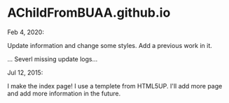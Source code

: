 # AChildFromBUAA.github.io

Feb 4, 2020:

Update information and change some styles. Add a previous work in it. 

... Severl missing update logs...

Jul 12, 2015:

  I make the index page! I use a templete from HTML5UP. I'll add more page and add more information in the future.

